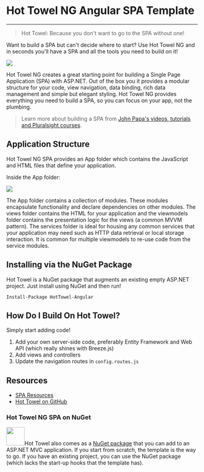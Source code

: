 # Hot Towel NG Angular SPA Template #

----------
> Hot Towel: Because you don't want to go to the SPA without one!

Want to build a SPA but can't decide where to start? Use Hot Towel NG and in seconds you'll have a SPA and all the tools you need to build on it! 

![](http://www.johnpapa.net/wp-content/uploads/2013/09/HotTowel-NG-Preview.png)

Hot Towel NG creates a great starting point for building a Single Page Application (SPA) with ASP.NET. Out of the box you it provides a modular structure for your code, view navigation, data binding, rich data management and simple but elegant styling. Hot Towel NG provides everything you need to build a SPA, so you can focus on your app, not the plumbing.

> Learn more about building a SPA from [John Papa's videos, tutorials and Pluralsight courses](http://johnpapa.net/spa).

## Application Structure ##
Hot Towel NG SPA provides an App folder which contains the JavaScript and HTML files that define your application. 

Inside the App folder:

![](http://johnpapa.net/wp-content/images/HotTowelAppFolder.png)

The App folder contains a collection of modules. These modules encapsulate functionality and declare dependencies on other modules. The views folder contains the HTML for your application and the viewmodels folder contains the presentation logic for the views (a common MVVM pattern). The services folder is ideal for housing any common services that your application may need such as HTTP data retrieval or local storage interaction. It is common for multiple viewmodels to re-use code from the service modules.

## Installing via the NuGet Package ##
Hot Towel is a NuGet package that augments an existing empty ASP.NET project. Just install using NuGet and then run!

    Install-Package HotTowel-Angular

## How Do I Build On Hot Towel? ##
Simply start adding code! 

1. Add your own server-side code, preferably Entity Framework and Web API (which really shines with Breeze.js)
2. Add views and controllers
3. Update the navigation routes in `config.routes.js`

## Resources ##

+ [SPA Resources](http://johnpapa.net/spa)
+ [Hot Towel on GitHub](https://github.com/johnpapa/HotTowel)

### Hot Towel NG SPA on NuGet ###
<img src="http://www.johnpapa.net/wp-content/images/towelicon.png" width="48" height="48" class="alignleft" />Hot Towel also comes as a <a href="http://nuget.org/packages/HotTowel/" target="_blank">NuGet package</a> that you can add to an ASP.NET MVC application. If you start from scratch, the template is the way to go. If you have an existing project, you can use the NuGet package (which lacks the start-up hooks that the template has).
